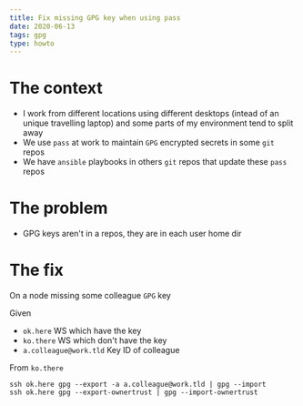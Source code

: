 ```yaml
---
title: Fix missing GPG key when using pass
date: 2020-06-13
tags: gpg
type: howto
---
```


# The context

- I work from different locations using different desktops (intead of
  an unique travelling laptop) and some parts of my environment tend
  to split away
- We use `pass` at work to maintain `GPG` encrypted secrets in some `git` repos
- We have `ansible` playbooks in others `git` repos that update these `pass` repos

# The problem

- GPG keys aren't in a repos, they are in each user home dir

# The fix

On a node missing some colleague `GPG` key

Given

- `ok.here` WS which have the key
- `ko.there` WS which don't have the key
- `a.colleague@work.tld` Key ID of colleague

From `ko.there`

```
ssh ok.here gpg --export -a a.colleague@work.tld | gpg --import
ssh ok.here gpg --export-ownertrust | gpg --import-ownertrust
```
